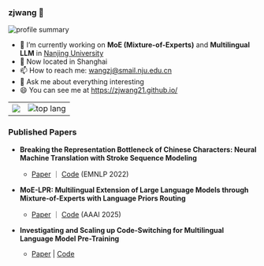 ### zjwang 👋

<!-- ![github stats](https://github-readme-stats.vercel.app/api?username=zjwang21&show_icons=true&theme=react) -->

![profile summary](https://github-profile-summary-cards.vercel.app/api/cards/profile-details?username=zjwang21&theme=react)

- 🔭 I’m currently working on **MoE (Mixture-of-Experts)** and **Multilingual LLM** in [Nanjing University](https://www.nju.edu.cn/)
- 📍 Now located in Shanghai
- 📫 How to reach me: wangzj@smail.nju.edu.cn
- 💬 Ask me about everything interesting
- 😄 You can see me at https://zjwang21.github.io/

<table style="border-collapse: collapse; border: none;">
  <tbody>
    <tr style="border: none;">
      <td style="border: none;"><img src="http://github-profile-summary-cards.vercel.app/api/cards/stats?username=zjwang21&theme=react"></td>
      <td style="border: none;"><img src="http://github-profile-summary-cards.vercel.app/api/cards/repos-per-language?username=zjwang21&theme=react" alt="top lang"></td>
    </tr>
  </tbody>
</table>


<!-- ![language](https://github-readme-stats.vercel.app/api/top-langs/?username=zjwang21&hide=html,tex&layout=compact&theme=react) -->

### Published Papers

- **Breaking the Representation Bottleneck of Chinese Characters: Neural Machine Translation with Stroke Sequence Modeling**
  - [Paper](https://aclanthology.org/2022.emnlp-main.434/) ｜ [Code](https://github.com/zjwang21/StrokeNet)  (EMNLP 2022)

- **MoE-LPR: Multilingual Extension of Large Language Models through Mixture-of-Experts with Language Priors Routing**
  - [Paper](https://arxiv.org/abs/2408.11396) ｜ [Code](https://github.com/NJUNLP/MoE-LPR)  (AAAI 2025)

- **Investigating and Scaling up Code-Switching for Multilingual Language Model Pre-Training**
  - [Paper](https://arxiv.org/abs/2504.01801) | [Code](https://github.com/NJUNLP/SynCS)
